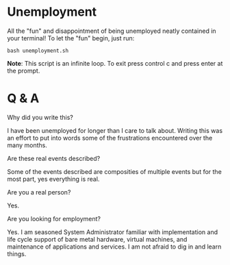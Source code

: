 # Unemployment 

All the "fun" and disappointment of being unemployed neatly contained in your terminal! To let the "fun" begin, just run:

    bash unemployment.sh

**Note**: This script is an infinite loop. To exit press control c and press enter at the prompt.

# Q & A

Why did you write this? 

I have been unemployed for longer than I care to talk about. Writing this was an effort to put into words some of the frustrations encountered over the many months. 

Are these real events described?

Some of the events described are composities of multiple events but for the most part, yes everything is real. 

Are you a real person?

Yes.

Are you looking for employment?

Yes. I am seasoned System Administrator familiar with implementation and life cycle support of bare metal
hardware, virtual machines, and maintenance of applications and services. I am not afraid to dig in and learn things.
